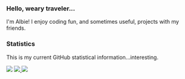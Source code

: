 ### Hello, weary traveler...

I'm Albie! I enjoy coding fun, and sometimes useful, projects with my friends.

### Statistics

This is my current GitHub statistical information...interesting.

<img src="https://github-readme-stats.vercel.app/api?username=albie6544&count_private=true&show_icons=true&theme=dark" />

<a href="https://github.com/aproxus/ripperoni">
  <img src="https://github-readme-stats.vercel.app/api/pin/?username=aproxus&repo=ripperoni&title_color=fff&icon_color=f9f9f9&text_color=9f9f9f&bg_color=151515" />
</a>

<a href="https://github.com/aproxus/ripperoni">
  <img src="https://github-readme-stats.vercel.app/api/pin/?username=aproxus&repo=addressio&title_color=fff&icon_color=f9f9f9&text_color=9f9f9f&bg_color=151515" />
</a>
